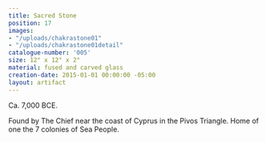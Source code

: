 ```yaml
---
title: Sacred Stone
position: 17
images:
- "/uploads/chakrastone01"
- "/uploads/chakrastone01detail"
catalogue-number: '005'
size: 12" x 12" x 2"
material: fused and carved glass
creation-date: 2015-01-01 00:00:00 -05:00
layout: artifact
---
```


Ca. 7,000 BCE.

Found by The Chief near the coast of Cyprus in the Pivos Triangle. Home of one the 7 colonies of Sea People.


